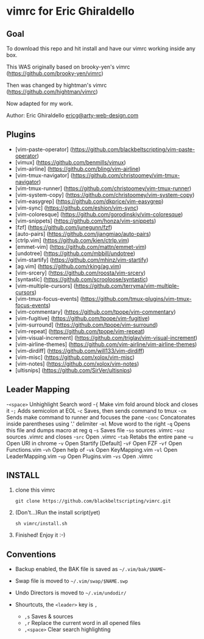 vimrc for Eric Ghiraldello
==========================


Goal
----
To download this repo and hit install and have our vimrc working inside any box.

This WAS originally based on brooky-yen's vimrc (https://github.com/brooky-yen/vimrc)

Then was changed by hightman's vimrc (https://github.com/hightman/vimrc)

Now adapted for my work.

Author: Eric Ghiraldello <ericg@arty-web-design.com>


Plugins
-------
 * [vim-paste-operator] (https://github.com/blackbeltscripting/vim-paste-operator)
 * [vimux] (https://github.com/benmills/vimux)
 * [vim-airline] (https://github.com/bling/vim-airline)
 * [vim-tmux-navigator] (https://github.com/christoomey/vim-tmux-navigator)
 * [vim-tmux-runner] (https://github.com/christoomey/vim-tmux-runner)
 * [vim-system-copy] (https://github.com/christoomey/vim-system-copy)
 * [vim-easygrep] (https://github.com/dkprice/vim-easygrep)
 * [vim-sync] (https://github.com/eshion/vim-sync)
 * [vim-coloresque] (https://github.com/gorodinskiy/vim-coloresque)
 * [vim-snippets] (https://github.com/honza/vim-snippets)
 * [fzf] (https://github.com/junegunn/fzf)
 * [auto-pairs] (https://github.com/jiangmiao/auto-pairs)
 * [ctrlp.vim] (https://github.com/kien/ctrlp.vim)
 * [emmet-vim] (https://github.com/mattn/emmet-vim)
 * [undotree] (https://github.com/mbbill/undotree)
 * [vim-startify] (https://github.com/mhinz/vim-startify)
 * [ag.vim] (https://github.com/rking/ag.vim)
 * [vim-srcery] (https://github.com/roosta/vim-srcery)
 * [syntastic] (https://github.com/scrooloose/syntastic)
 * [vim-multiple-cursors] (https://github.com/terryma/vim-multiple-cursors)
 * [vim-tmux-focus-events] (https://github.com/tmux-plugins/vim-tmux-focus-events)
 * [vim-commentary] (https://github.com/tpope/vim-commentary)
 * [vim-fugitive] (https://github.com/tpope/vim-fugitive)
 * [vim-surround] (https://github.com/tpope/vim-surround)
 * [vim-repeat] (https://github.com/tpope/vim-repeat)
 * [vim-visual-increment] (https://github.com/triglav/vim-visual-increment)
 * [vim-airline-themes] (https://github.com/vim-airline/vim-airline-themes)
 * [vim-dirdiff] (https://github.com/will133/vim-dirdiff)
 * [vim-misc] (https://github.com/xolox/vim-misc)
 * [vim-notes] (https://github.com/xolox/vim-notes)
 * [ultisnips] (https://github.com/SirVer/ultisnips)


Leader Mapping
--------------
 -`<space>` Unhighlight Search word
 -`{` Make vim fold around block and closes it
 -`;` Adds semicolon at EOL
 -`c` Saves, then sends command to tmux
 -`cm` Sends make command to runner and focuses the pane
 -`conc` Concatonates inside parentheses using '.' delimiter
 -`ml` Move word to the right
 -`q` Opens this file and dumps macro at reg q
 -`s` Saves file
 -`so` sources .vimrc
 -`soz` sources .vimrc and closes
 -`src` Open .vimrc
 -`tab` Retabs the entire pane
 -`u` Open URI in chrome
 -`v` Open Startify [Default]
 -`vF` Open FZF
 -`vf` Open Functions.vim
 -`vh` Open help of <C-WORD>
 -`vk` Open KeyMapping.vim
 -`vl` Open LeaderMapping.vim
 -`vp` Open Plugins.vim
 -`vs` Open .vimrc


INSTALL
-------

1. clone this vimrc
    ```
    git clone https://github.com/blackbeltscripting/vimrc.git
    ```

2. (Don't...)Run the install script(yet)
    ```
    sh vimrc/install.sh
    ```

3. Finished! Enjoy it :-)


Conventions
-----------

* Backup enabled, the BAK file is saved as `~/.vim/bak/$NAME~`

* Swap file is moved to `~/.vim/swap/$NAME.swp`

* Undo Directors is moved to `~/.vim/undodir/`

* Shourtcuts, the `<leader>` key is `,`
  - `,s` Saves & sources
  - `,r` Replace the current word in all opened files
  - `,<space>` Clear search highlighting
